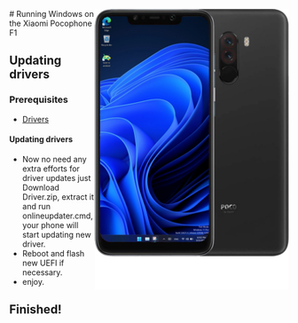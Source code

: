 <img align="right" src="beryllium.png" width="350" alt="Windows installation on beryllium">
# Running Windows on the Xiaomi Pocophone F1

## Updating drivers

### Prerequisites
  
- [Drivers](https://github.com/n00b69/woa-beryllium/releases/tag/Drivers)
  


#### Updating drivers
- Now no need any extra efforts for driver updates just Download Driver.zip, extract it and run onlineupdater.cmd, your phone will start updating new driver.
- Reboot and flash new UEFI if necessary.
- enjoy.

## Finished!































